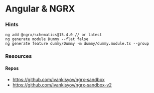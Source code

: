 # Angular & NGRX

### Hints

```
ng add @ngrx/schematics@15.4.0 // or latest
ng generate module Dummy --flat false
ng generate feature dummy/Dummy -m dummy/dummy.module.ts --group
```

### Resources

#### Repos

- https://github.com/ivankisyov/ngrx-sandbox
- https://github.com/ivankisyov/ngrx-sandbox-v2
